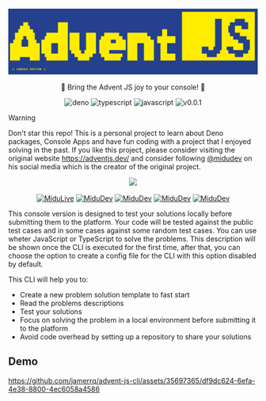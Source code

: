 ![alt text](./lib/snaps/logo.png)

<div align="center">

<span>
    🎄 Bring the Advent JS joy to your console! 🎄
</span>

<br>

![deno](https://img.shields.io/badge/deno-^1.41.0-green?logo=deno)
![typescript](https://img.shields.io/badge/typescript-lightyellow?logo=typescript)
![javascript](https://img.shields.io/badge/javascript-blue?logo=javascript)
![v0.0.1](https://img.shields.io/badge/version-0.0.1-blue.svg)

</div>


> [!WARNING]
> Don't star this repo!
> This is a personal project to learn about Deno packages,
> Console Apps and have fun coding with a project that I
> enjoyed solving in the past.
> If you like this project, please consider visiting the
> original website https://adventjs.dev/ and consider
> following [@midudev](https://midu.dev/) on his social media which is
> the creator of the original project.

<div align="center">

<a href="https://midu.dev/" rel="noopener" target="_blank">
    <img src="https://midu.dev/logo.png" width="200">
</a>

[![MiduLive](https://img.shields.io/badge/MiduLive-red?logo=youtube)](https://www.youtube.com/@midulive)
[![MiduDev](https://img.shields.io/badge/midudev-blue?logo=twitter)](https://twitter.com/midudev)
[![MiduDev](https://img.shields.io/badge/midu.dev-lightblue?logo=instagram)](https://instagram.com/midu.dev)
[![MiduDev](https://img.shields.io/badge/midudev-grey?logo=github)](https://github.com/midudev)
[![MiduDev](https://img.shields.io/badge/midudev-pink?logo=twitch)](https://twitch.tv/midudev)

</div>

This console version is designed to test your solutions locally before submitting them to the platform.
Your code will be tested against the public test cases and in some cases against some random test cases.
You can use wheter JavaScript or TypeScript to solve the problems.
This description will be shown once the CLI is executed for the first time, after that, you
can choose the option to create a config file for the CLI with this option disabled by default.

This CLI will help you to:
- Create a new problem solution template to fast start
- Read the problems descriptions
- Test your solutions
- Focus on solving the problem in a local environment before submitting it to the platform
- Avoid code overhead by setting up a repository to share your solutions

## Demo

https://github.com/jamerrq/advent-js-cli/assets/35697365/df9dc624-6efa-4e38-8800-4ec6058a4586
